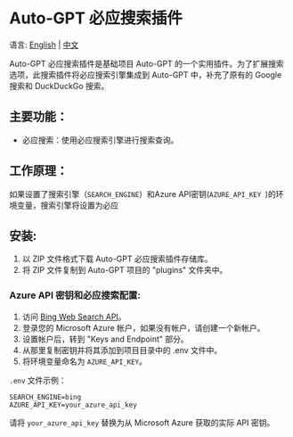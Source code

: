 # Auto-GPT 必应搜索插件

语言: [English](https://github.com/ForestLinSen/autogpt-plugin-bing/blob/master/README.md) | [中文](https://github.com/ForestLinSen/autogpt-plugin-bing/blob/master/README.zh.md)

Auto-GPT 必应搜索插件是基础项目 Auto-GPT 的一个实用插件。为了扩展搜索选项，此搜索插件将必应搜索引擎集成到 Auto-GPT 中，补充了原有的 Google 搜索和 DuckDuckGo 搜索。

## 主要功能：
- 必应搜索：使用必应搜索引擎进行搜索查询。

## 工作原理：
如果设置了搜索引擎（`SEARCH_ENGINE`）和Azure API密钥(`AZURE_API_KEY `)的环境变量，搜索引擎将设置为必应

## 安装:
1. 以 ZIP 文件格式下载 Auto-GPT 必应搜索插件存储库。
2. 将 ZIP 文件复制到 Auto-GPT 项目的 "plugins" 文件夹中。

### Azure API 密钥和必应搜索配置:
1. 访问 [Bing Web Search API](https://www.microsoft.com/en-us/bing/apis/bing-web-search-api)。
2. 登录您的 Microsoft Azure 帐户，如果没有帐户，请创建一个新帐户。
3. 设置帐户后，转到 "Keys and Endpoint" 部分。
4. 从那里复制密钥并将其添加到项目目录中的 .env 文件中。
5. 将环境变量命名为 `AZURE_API_KEY`。

`.env` 文件示例：
```
SEARCH_ENGINE=bing
AZURE_API_KEY=your_azure_api_key
```

请将 `your_azure_api_key` 替换为从 Microsoft Azure 获取的实际 API 密钥。